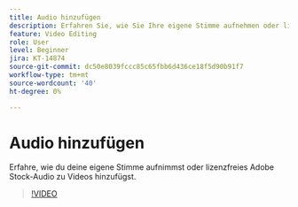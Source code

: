 ```yaml
---
title: Audio hinzufügen
description: Erfahren Sie, wie Sie Ihre eigene Stimme aufnehmen oder lizenzfreies Adobe Stock-Audio zu Videos hinzufügen können
feature: Video Editing
role: User
level: Beginner
jira: KT-14874
source-git-commit: dc50e8039fccc85c65fbb6d436ce18f5d90b91f7
workflow-type: tm+mt
source-wordcount: '40'
ht-degree: 0%

---
```


# Audio hinzufügen

Erfahre, wie du deine eigene Stimme aufnimmst oder lizenzfreies Adobe Stock-Audio zu Videos hinzufügst.

>[!VIDEO](https://video.tv.adobe.com/v/3427092?quality=12&learn=on&hidetitle=true)

